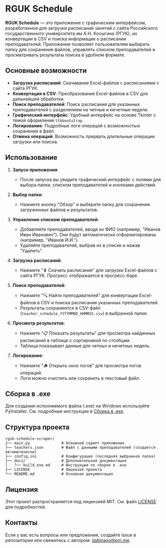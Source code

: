 # RGUK Schedule

**RGUK Schedule** — это приложение с графическим интерфейсом, разработанное для загрузки расписаний занятий с сайта Российского государственного университета им А.Н. Косыгина (РГУК), их конвертации в CSV и поиска информации о расписании преподавателей. Приложение позволяет пользователям выбирать папку для сохранения файлов, управлять списком преподавателей и просматривать результаты поиска в удобном формате.

## Основные возможности
- **Загрузка расписаний**: Скачивание Excel-файлов с расписаниями с сайта РГУК.
- **Конвертация в CSV**: Преобразование Excel-файлов в CSV для дальнейшей обработки.
- **Поиск преподавателей**: Поиск расписания для указанных преподавателей с разделением на четные и нечетные недели.
- **Графический интерфейс**: Удобный интерфейс на основе Tkinter с темой оформления `ttkbootstrap`.
- **Логирование**: Подробные логи операций с возможностью сохранения в файл.
- **Отмена операций**: Возможность прервать длительные операции загрузки или поиска.

## Использование

1. **Запуск приложения**:
   - После запуска вы увидите графический интерфейс с полями для выбора папки, списком преподавателей и кнопками действий.

2. **Выбор папки**:
   - Нажмите кнопку "Обзор" и выберите папку для сохранения загруженных файлов и результатов.

3. **Управление списком преподавателей**:
   - Добавляйте преподавателей, вводя их ФИО (например, "Иванов Иван Иванович"). Они будут автоматически отформатированы (например, "Иванов И.И.").
   - Удаляйте преподавателей, выбрав их в списке и нажав "Удалить".

4. **Загрузка расписаний**:
   - Нажмите "⬇ Скачать расписания" для загрузки Excel-файлов с сайта РГУК. Прогресс отображается в прогресс-баре.

5. **Поиск преподавателей**:
   - Нажмите "🔍 Найти преподавателей" для конвертации Excel-файлов в CSV и поиска расписания указанных преподавателей.
   - Результаты сохраняются в CSV-файл (`teacher_schedule_YYYYMMDD_HHMMSS.csv`) в выбранной папке.

6. **Просмотр результатов**:
   - Нажмите "📋 Показать результаты" для просмотра найденных расписаний в таблице с сортировкой по столбцам.
   - Таблица показывает данные для четных и нечетных недель.

7. **Логирование**:
   - Нажмите "🪵 Открыть окно логов" для просмотра логов операций.
   - Логи можно очистить или сохранить в текстовый файл.

## Сборка в .exe

Для создания исполняемого файла (.exe) на Windows используйте PyInstaller. См. подробные инструкции в [Сборка в .exe](#docs/build_exe).

## Структура проекта
```
rguk-schedule-scraper/
├── main.py              # Основной скрипт приложения
├── teachers.json        # Файл с данными преподавателей (создается автоматически)
├── config.ini           # Конфигурация (последняя выбранная папка)
├── docs/                # Дополнительная документация
│   └── build_exe.md     # Инструкции по сборке в .exe
├── LICENSE              # Лицензия проекта
└── README.md            # Основная документация
```

## Лицензия
Этот проект распространяется под лицензией MIT. См. файл [LICENSE](LICENSE) для подробностей.

## Контакты
Если у вас есть вопросы или предложения, создайте issue в репозитории или свяжитесь с автором: [dabinayo@pm.me](mailto:dabinayo@pm.me).
